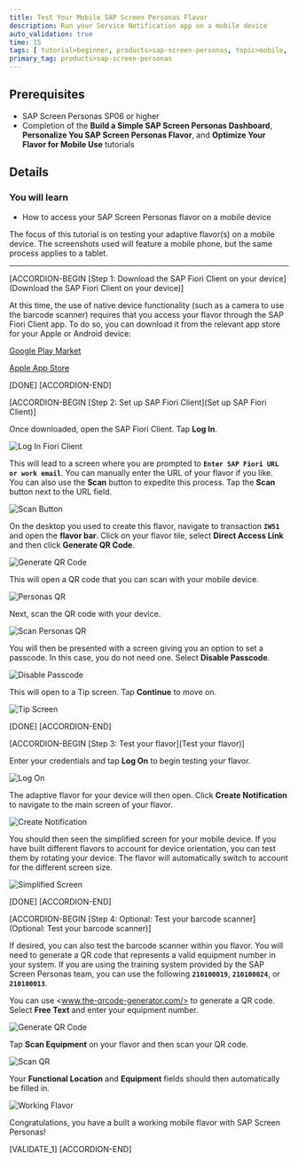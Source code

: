 ```yaml
---
title: Test Your Mobile SAP Screen Personas Flavor
description: Run your Service Notification app on a mobile device
auto_validation: true
time: 15
tags: [ tutorial>beginner, products>sap-screen-personas, topic>mobile, products>sap-fiori]
primary_tag: products>sap-screen-personas
---
```


## Prerequisites
 - SAP Screen Personas SP06 or higher
 - Completion of the **Build a Simple SAP Screen Personas Dashboard**, **Personalize You SAP Screen Personas Flavor**, and **Optimize Your Flavor for Mobile Use** tutorials

## Details
### You will learn
  - How to access your SAP Screen Personas flavor on a mobile device

The focus of this tutorial is on testing your adaptive flavor(s) on a mobile device. The screenshots used will feature a mobile phone, but the same process applies to a tablet.

---

[ACCORDION-BEGIN [Step 1: Download the SAP Fiori Client on your device](Download the SAP Fiori Client on your device)]

At this time, the use of native device functionality (such as a camera to use the barcode scanner) requires that you access your flavor through the SAP Fiori Client app. To do so, you can download it from the relevant app store for your Apple or Android device:

[Google Play Market](https://play.google.com/store/apps/details?id=com.sap.fiori.client&hl=enhttps://play.google.com/store/apps/details?id=com.sap.fiori.client&hl=en)

[Apple App Store](https://play.google.com/store/apps/details?id=com.sap.fiori.client&hl=enhttps://play.google.com/store/apps/details?id=com.sap.fiori.client&hl=en)



[DONE]
[ACCORDION-END]

[ACCORDION-BEGIN [Step 2: Set up SAP Fiori Client](Set up SAP Fiori Client)]

Once downloaded, open the SAP Fiori Client. Tap **Log In**.

![Log In Fiori Client](Log-In-Fiori.jpg)

This will lead to a screen where you are prompted to **`Enter SAP Fiori URL or work email`**. You can manually enter the URL of your flavor if you like. You can also use the **Scan** button to expedite this process. Tap the **Scan** button next to the URL field.

![Scan Button](Enter-URL.jpg)

On the desktop you used to create this flavor, navigate to transaction **`IW51`** and open the **flavor bar**. Click on your flavor tile, select **Direct Access Link** and then click **Generate QR Code**.

![Generate QR Code](Generate-QR-Code.png)

This will open a QR code that you can scan with your mobile device.

![Personas QR](Personas-QR.png)

Next, scan the QR code with your device.

![Scan Personas QR](Scan-Personas-QR.jpg)

You will then be presented with a screen giving you an option to set a passcode. In this case, you do not need one. Select **Disable Passcode**.

![Disable Passcode](Disable-Passcode.jpg)

This will open to a Tip screen. Tap **Continue** to move on.

![Tip Screen](Tip-Screen.jpg)

[DONE]
[ACCORDION-END]


[ACCORDION-BEGIN [Step 3: Test your flavor](Test your flavor)]

Enter your credentials and tap **Log On** to begin testing your flavor.

![Log On](Log-On.jpg)

The adaptive flavor for your device will then open. Click **Create Notification** to navigate to the main screen of your flavor.

![Create Notification](Create-Notification.jpg)

You should then seen the simplified screen for your mobile device. If you have built different flavors to account for device orientation, you can test them by rotating your device. The flavor will automatically switch to account for the different screen size.

![Simplified Screen](Simple-Screen.jpg)

[DONE]
[ACCORDION-END]

[ACCORDION-BEGIN [Step 4: Optional: Test your barcode scanner](Optional: Test your barcode scanner)]

If desired, you can also test the barcode scanner within you flavor. You will need to generate a QR code that represents a valid equipment number in your system. If you are using the training system provided by the SAP Screen Personas team, you can use the following **`210100019`**, **`210100024`**, or **`210100013`**.

You can use <www.the-qrcode-generator.com/> to generate a QR code. Select **Free Text** and enter your equipment number.

![Generate QR Code](Generate-QR-Code.png)

Tap **Scan Equipment** on your flavor and then scan your QR code.

![Scan QR](Scan-QR.jpg)

Your **Functional Location** and **Equipment** fields should then automatically be filled in.

![Working Flavor](Working-Flavor.jpg)

Congratulations, you have a built a working mobile flavor with SAP Screen Personas!

[VALIDATE_1]
[ACCORDION-END]
